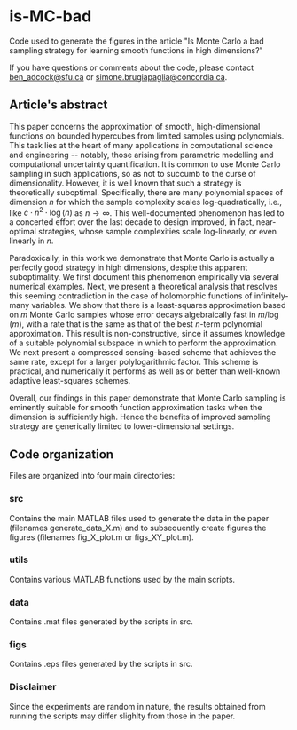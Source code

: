 # is-MC-bad
Code used to generate the figures in the article "Is Monte Carlo a bad sampling strategy for learning smooth functions in high dimensions?"

If you have questions or comments about the code, please contact ben_adcock@sfu.ca or simone.brugiapaglia@concordia.ca.

## Article's abstract

This paper concerns the approximation of smooth, high-dimensional functions on bounded hypercubes from limited samples using polynomials. This task lies at the heart of many applications in computational science and engineering -- notably, those arising from parametric modelling and computational uncertainty quantification. It is common to use Monte Carlo sampling in such applications, so as not to succumb to the curse of dimensionality. However, it is well known that such a strategy is theoretically suboptimal. Specifically, there are many polynomial spaces of dimension $n$ for which the sample complexity scales log-quadratically, i.e., like $c \cdot n^2 \cdot \log(n)$ as $n \rightarrow \infty$. This well-documented phenomenon has led to a concerted effort over the last decade to design improved, in fact, near-optimal strategies, whose sample complexities scale log-linearly, or even linearly in $n$.


Paradoxically, in this work we demonstrate that Monte Carlo is actually a perfectly good strategy in high dimensions, despite this apparent suboptimality. We first document this phenomenon empirically via several numerical examples. Next, we present a theoretical analysis that resolves this seeming contradiction in the case of holomorphic functions of infinitely-many variables. We show that there is a least-squares approximation based on $m$ Monte Carlo samples whose error decays algebraically fast in $m/\log(m)$, with a rate that is the same as that of the best $n$-term polynomial approximation. This result is non-constructive, since it assumes knowledge of a suitable polynomial subspace in which to perform the approximation. We next present a compressed sensing-based scheme that achieves the same rate, except for a larger polylogarithmic factor.  This scheme is practical, and numerically it performs as well as or better than well-known adaptive least-squares schemes. 

Overall,  our findings in this paper demonstrate that Monte Carlo sampling is eminently suitable for smooth function approximation tasks when the dimension is sufficiently high. Hence the benefits of improved sampling strategy are generically limited to lower-dimensional settings.

## Code organization

Files are organized into four main directories:

### src

Contains the main MATLAB files used to generate the data in the paper (filenames generate_data_X.m) and to subsequently create figures the figures (filenames fig_X_plot.m or figs_XY_plot.m).

### utils

Contains various MATLAB functions used by the main scripts.

### data

Contains .mat files generated by the scripts in src.

### figs

Contains .eps files generated by the scripts in src.

### Disclaimer

Since the experiments are random in nature, the results obtained from running the scripts may differ slighlty from those in the paper.
